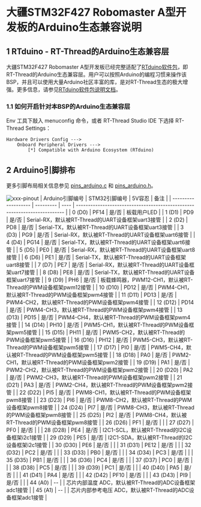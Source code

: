# 大疆STM32F427 Robomaster A型开发板的Arduino生态兼容说明

## 1 RTduino - RT-Thread的Arduino生态兼容层

大疆STM32F427 Robomaster A型开发板已经完整适配了[RTduino软件包](https://github.com/RTduino/RTduino)，即RT-Thread的Arduino生态兼容层。用户可以按照Arduino的编程习惯来操作该BSP，并且可以使用大量Arduino社区丰富的库，是对RT-Thread生态的极大增强。更多信息，请参见[RTduino软件包说明文档](https://github.com/RTduino/RTduino)。

### 1.1 如何开启针对本BSP的Arduino生态兼容层

Env 工具下敲入 menuconfig 命令，或者 RT-Thread Studio IDE 下选择 RT-Thread Settings：

```Kconfig
Hardware Drivers Config --->
    Onboard Peripheral Drivers --->
        [*] Compatible with Arduino Ecosystem (RTduino)
```

## 2 Arduino引脚排布

更多引脚布局相关信息参见 [pins_arduino.c](pins_arduino.c) 和 [pins_arduino.h](pins_arduino.h)。

![xxx-pinout](xxx-pinout.jpg)
| Arduino引脚编号  | STM32引脚编号 | 5V容忍 | 备注  |
| ------------------- | --------- | ---- | ------------------------------------------------------------------------- |
| 0 (D0) | PF14 | 是/否 | 板载用户LED |
| 1 (D1) | PD9 | 是/否 | Serial-RX，默认被RT-Thread的UART设备框架uart3接管 |
| 2 (D2) | PD8 | 是/否 | Serial-TX，默认被RT-Thread的UART设备框架uart3接管 |
| 3 (D3) | PG9 | 是/否 | Serial-RX，默认被RT-Thread的UART设备框架uart6接管 |
| 4 (D4) | PG14 | 是/否 | Serial-TX，默认被RT-Thread的UART设备框架uart6接管 |
| 5 (D5) | PE0 | 是/否 | Serial-RX，默认被RT-Thread的UART设备框架uart8接管 |
| 6 (D6) | PE1 | 是/否 | Serial-TX，默认被RT-Thread的UART设备框架uart8接管 |
| 7 (D7) | PE7 | 是/否 | Serial-RX，默认被RT-Thread的UART设备框架uart7接管 |
| 8 (D8) | PE8 | 是/否 | Serial-TX，默认被RT-Thread的UART设备框架uart7接管 |
| 9 (D9) | PH6 | 是/否 | 板载蜂鸣器，PWM12-CH1，默认被RT-Thread的PWM设备框架pwm12接管 |
| 10 (D10) | PD12 | 是/否 | PWM4-CH1，默认被RT-Thread的PWM设备框架pwm4接管 |
| 11 (D11) | PD13 | 是/否 | PWM4-CH2，默认被RT-Thread的PWM设备框架pwm4接管 |
| 12 (D12) | PD14 | 是/否 | PWM4-CH3，默认被RT-Thread的PWM设备框架pwm4接管 |
| 13 (D13) | PD15 | 是/否 | PWM4-CH4，默认被RT-Thread的PWM设备框架pwm4接管 |
| 14 (D14) | PH10 | 是/否 | PWM5-CH1，默认被RT-Thread的PWM设备框架pwm5接管 |
| 15 (D15) | PH11 | 是/否 | PWM5-CH2，默认被RT-Thread的PWM设备框架pwm5接管 |
| 16 (D16) | PH12 | 是/否 | PWM5-CH3，默认被RT-Thread的PWM设备框架pwm5接管 |
| 17 (D17) | PI0 | 是/否 | PWM5-CH4，默认被RT-Thread的PWM设备框架pwm5接管 |
| 18 (D18) | PA0 | 是/否 | PWM2-CH1，默认被RT-Thread的PWM设备框架pwm2接管 |
| 19 (D19) | PA1 | 是/否 | PWM2-CH2，默认被RT-Thread的PWM设备框架pwm2接管 |
| 20 (D20) | PA2 | 是/否 | PWM2-CH3，默认被RT-Thread的PWM设备框架pwm2接管 |
| 21 (D21) | PA3 | 是/否 | PWM2-CH4，默认被RT-Thread的PWM设备框架pwm2接管 |
| 22 (D22) | PI5 | 是/否 | PWM8-CH1，默认被RT-Thread的PWM设备框架pwm8接管 |
| 23 (D23) | PI6 | 是/否 | PWM8-CH2，默认被RT-Thread的PWM设备框架pwm8接管 |
| 24 (D24) | PI7 | 是/否 | PWM8-CH3，默认被RT-Thread的PWM设备框架pwm8接管 |
| 25 (D25) | PI2 | 是/否 | PWM8-CH4，默认被RT-Thread的PWM设备框架pwm8接管 |
| 26 (D26) | PF1 | 是/否 |  |
| 27 (D27) | PF0 | 是/否 |  |
| 28 (D28) | PE4 | 是/否 | I2C1-SCL，默认被RT-Thread的I2C设备框架i2c1接管 |
| 29 (D29) | PE5 | 是/否 | I2C1-SDA，默认被RT-Thread的I2C设备框架i2c1接管 |
| 30 (D30) | PE6 | 是/否 |  |
| 31 (D31) | PE12 | 是/否 |  |
| 32 (D32) | PC2 | 是/否 |  |
| 33 (D33) | PB0 | 是/否 |  |
| 34 (D34) | PC3 | 是/否 |  |
| 35 (D35) | PB1 | 是/否 |  |
| 36 (D36) | PC4 | 是/否 |  |
| 37 (D37) | PC0 | 是/否 |  |
| 38 (D38) | PC5 | 是/否 |  |
| 39 (D39) | PC1 | 是/否 |  |
| 40 (D40) | PA5 | 是/否 |  |
| 41 (D41) | PA4 | 是/否 |  |
| 42 (D42) | PF10 | 是/否 |  |
| 43 (D43) | PI9 | 是/否 |  |
| 44 (A0) | -- |  | 芯片内部温度 ADC，默认被RT-Thread的ADC设备框架adc1接管 |
| 45 (A1) | -- |  | 芯片内部参考电压 ADC，默认被RT-Thread的ADC设备框架adc1接管 |
